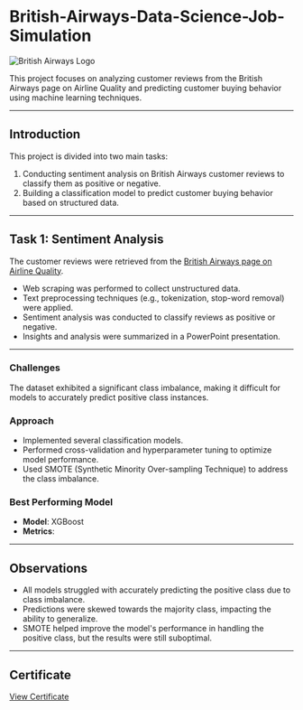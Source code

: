 # British-Airways-Data-Science-Job-Simulation

![British Airways Logo](https://www.google.com/url?sa=i&url=https%3A%2F%2Flogos-world.net%2Fbritish-airways-logo%2F&psig=AOvVaw0gEAk0XdwNVeYfPfRL_AKb&ust=1735164916049000&source=images&cd=vfe&opi=89978449&ved=0CBQQjRxqFwoTCJDiwry3wYoDFQAAAAAdAAAAABAI)

This project focuses on analyzing customer reviews from the British Airways page on Airline Quality and predicting customer buying behavior using machine learning techniques.

---
## Introduction
This project is divided into two main tasks:
1. Conducting sentiment analysis on British Airways customer reviews to classify them as positive or negative.
2. Building a classification model to predict customer buying behavior based on structured data.

---

## Task 1: Sentiment Analysis
The customer reviews were retrieved from the [British Airways page on Airline Quality](https://www.airlinequality.com/airline-reviews/british-airways).

- Web scraping was performed to collect unstructured data.
- Text preprocessing techniques (e.g., tokenization, stop-word removal) were applied.
- Sentiment analysis was conducted to classify reviews as positive or negative.
- Insights and analysis were summarized in a PowerPoint presentation.

---
### Challenges
The dataset exhibited a significant class imbalance, making it difficult for models to accurately predict positive class instances.

### Approach
- Implemented several classification models.
- Performed cross-validation and hyperparameter tuning to optimize model performance.
- Used SMOTE (Synthetic Minority Over-sampling Technique) to address the class imbalance.

### Best Performing Model
- **Model**: XGBoost
- **Metrics**:
---
## Observations
- All models struggled with accurately predicting the positive class due to class imbalance.
- Predictions were skewed towards the majority class, impacting the ability to generalize.
- SMOTE helped improve the model's performance in handling the positive class, but the results were still suboptimal.

---
## Certificate
[View Certificate](https://forage-uploads-prod.s3.amazonaws.com/completion-certificates/tMjbs76F526fF5v3G/NjynCWzGSaWXQCxSX_tMjbs76F526fF5v3G_MR7ApHK7eMzT9mSxY_1735077756198_completion_certificate.pdf)
